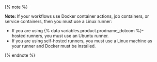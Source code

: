 {% note %}

**Note:** If your workflows use Docker container actions, job containers, or service containers, then you must use a Linux runner:

* If you are using {% data variables.product.prodname_dotcom %}-hosted runners, you must use an Ubuntu runner.
* If you are using self-hosted runners, you must use a Linux machine as your runner and Docker must be installed.

{% endnote %}
